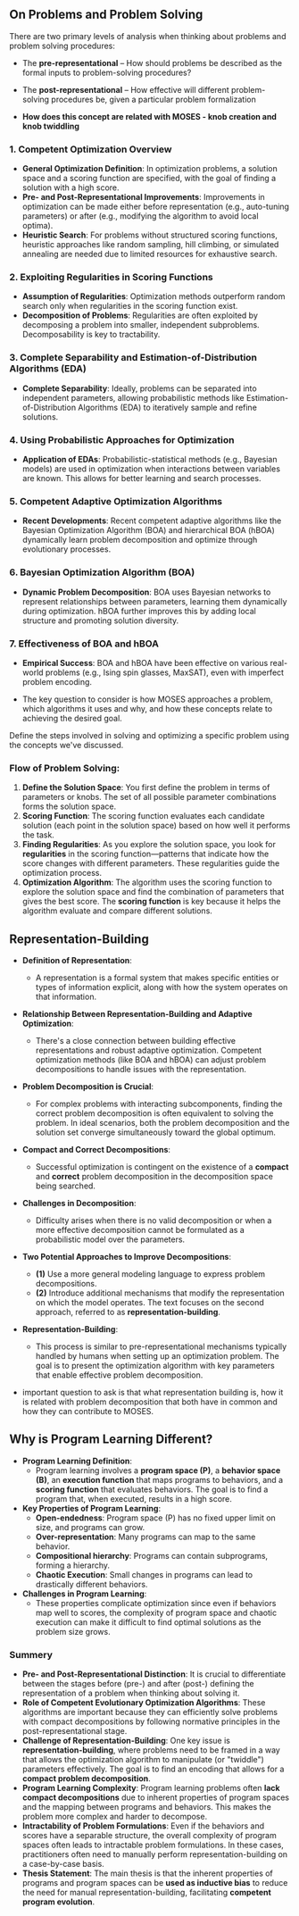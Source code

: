 ## On Problems and Problem Solving

There are two primary levels of analysis when thinking about problems and problem solving procedures:

- The **pre-representational** – How should problems be described as the formal inputs to
problem-solving procedures?
- The **post-representational** – How effective will different problem-solving procedures
be, given a particular problem formalization

- **How does this concept are related with MOSES - knob creation and knob twiddling**

### 1. **Competent Optimization Overview**

- **General Optimization Definition**: In optimization problems, a solution space and a scoring function are specified, with the goal of finding a solution with a high score.
- **Pre- and Post-Representational Improvements**: Improvements in optimization can be made either before representation (e.g., auto-tuning parameters) or after (e.g., modifying the algorithm to avoid local optima).
- **Heuristic Search**: For problems without structured scoring functions, heuristic approaches like random sampling, hill climbing, or simulated annealing are needed due to limited resources for exhaustive search.

### 2. **Exploiting Regularities in Scoring Functions**

- **Assumption of Regularities**: Optimization methods outperform random search only when regularities in the scoring function exist.
- **Decomposition of Problems**: Regularities are often exploited by decomposing a problem into smaller, independent subproblems. Decomposability is key to tractability.

### 3. **Complete Separability and Estimation-of-Distribution Algorithms (EDA)**

- **Complete Separability**: Ideally, problems can be separated into independent parameters, allowing probabilistic methods like Estimation-of-Distribution Algorithms (EDA) to iteratively sample and refine solutions.

### 4. **Using Probabilistic Approaches for Optimization**

- **Application of EDAs**: Probabilistic-statistical methods (e.g., Bayesian models) are used in optimization when interactions between variables are known. This allows for better learning and search processes.

### 5. **Competent Adaptive Optimization Algorithms**

- **Recent Developments**: Recent competent adaptive algorithms like the Bayesian Optimization Algorithm (BOA) and hierarchical BOA (hBOA) dynamically learn problem decomposition and optimize through evolutionary processes.

### 6. **Bayesian Optimization Algorithm (BOA)**

- **Dynamic Problem Decomposition**: BOA uses Bayesian networks to represent relationships between parameters, learning them dynamically during optimization. hBOA further improves this by adding local structure and promoting solution diversity.

### 7. **Effectiveness of BOA and hBOA**

- **Empirical Success**: BOA and hBOA have been effective on various real-world problems (e.g., Ising spin glasses, MaxSAT), even with imperfect problem encoding.

- The key question to consider is how MOSES approaches a problem, which algorithms it uses and why, and how these concepts relate to achieving the desired goal. 

Define the steps involved in solving and optimizing a specific problem using the concepts we've discussed.

### **Flow of Problem Solving:**

1. **Define the Solution Space**: You first define the problem in terms of parameters or knobs. The set of all possible parameter combinations forms the solution space.
2. **Scoring Function**: The scoring function evaluates each candidate solution (each point in the solution space) based on how well it performs the task.
3. **Finding Regularities**: As you explore the solution space, you look for **regularities** in the scoring function—patterns that indicate how the score changes with different parameters. These regularities guide the optimization process.
4. **Optimization Algorithm**: The algorithm uses the scoring function to explore the solution space and find the combination of parameters that gives the best score. The **scoring function** is key because it helps the algorithm evaluate and compare different solutions.

## Representation-Building

- **Definition of Representation**:
    - A representation is a formal system that makes specific entities or types of information explicit, along with how the system operates on that information.
- **Relationship Between Representation-Building and Adaptive Optimization**:
    - There's a close connection between building effective representations and robust adaptive optimization. Competent optimization methods (like BOA and hBOA) can adjust problem decompositions to handle issues with the representation.
- **Problem Decomposition is Crucial**:
    - For complex problems with interacting subcomponents, finding the correct problem decomposition is often equivalent to solving the problem. In ideal scenarios, both the problem decomposition and the solution set converge simultaneously toward the global optimum.
- **Compact and Correct Decompositions**:
    - Successful optimization is contingent on the existence of a **compact** and **correct** problem decomposition in the decomposition space being searched.
- **Challenges in Decomposition**:
    - Difficulty arises when there is no valid decomposition or when a more effective decomposition cannot be formulated as a probabilistic model over the parameters.
- **Two Potential Approaches to Improve Decompositions**:
    - **(1)** Use a more general modeling language to express problem decompositions.
    - **(2)** Introduce additional mechanisms that modify the representation on which the model operates. The text focuses on the second approach, referred to as **representation-building**.
- **Representation-Building**:
    - This process is similar to pre-representational mechanisms typically handled by humans when setting up an optimization problem. The goal is to present the optimization algorithm with key parameters that enable effective problem decomposition.

- important question to ask is that what representation building is, how it is related with problem decomposition that both have in common and how they can contribute to MOSES.

## Why is Program Learning Different?

- **Program Learning Definition**:
    - Program learning involves a **program space (P)**, a **behavior space (B)**, an **execution function** that maps programs to behaviors, and a **scoring function** that evaluates behaviors. The goal is to find a program that, when executed, results in a high score.
- **Key Properties of Program Learning**:
    - **Open-endedness**: Program space (P) has no fixed upper limit on size, and programs can grow.
    - **Over-representation**: Many programs can map to the same behavior.
    - **Compositional hierarchy**: Programs can contain subprograms, forming a hierarchy.
    - **Chaotic Execution**: Small changes in programs can lead to drastically different behaviors.
- **Challenges in Program Learning**:
    - These properties complicate optimization since even if behaviors map well to scores, the complexity of program space and chaotic execution can make it difficult to find optimal solutions as the problem size grows.

### Summery

- **Pre- and Post-Representational Distinction**: It is crucial to differentiate between the stages before (pre-) and after (post-) defining the representation of a problem when thinking about solving it.
- **Role of Competent Evolutionary Optimization Algorithms**: These algorithms are important because they can efficiently solve problems with compact decompositions by following normative principles in the post-representational stage.
- **Challenge of Representation-Building**: One key issue is **representation-building**, where problems need to be framed in a way that allows the optimization algorithm to manipulate (or "twiddle") parameters effectively. The goal is to find an encoding that allows for a **compact problem decomposition**.
- **Program Learning Complexity**: Program learning problems often **lack compact decompositions** due to inherent properties of program spaces and the mapping between programs and behaviors. This makes the problem more complex and harder to decompose.
- **Intractability of Problem Formulations**: Even if the behaviors and scores have a separable structure, the overall complexity of program spaces often leads to intractable problem formulations. In these cases, practitioners often need to manually perform representation-building on a case-by-case basis.
- **Thesis Statement**: The main thesis is that the inherent properties of programs and program spaces can be **used as inductive bias** to reduce the need for manual representation-building, facilitating **competent program evolution**.